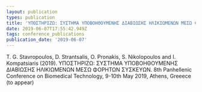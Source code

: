 ```yaml
---
layout: publication
types: publication
title: 'ΥΠΟΣΤΗΡΙΖΩ: ΣΥΣΤΗΜΑ ΥΠΟΒΟΗΘΟΥΜΕΝΗΣ ΔΙΑΒΙΩΣΗΣ ΗΛΙΚΙΩΜΕΝΩΝ ΜΕΣΩ ΦΟΡΗΤΩΝ ΣΥΣΚΕΥΩΝ'
date: 2019-06-07T17:55:42.949Z
tags: conference_publications
publication_date: '2019-06-07'
---
```

T. G. Stavropoulos, D. Strantsalis, O. Pronakis, S. Nikolopoulos and I. Kompatsiaris (2019). ΥΠΟΣΤΗΡΙΖΩ: ΣΥΣΤΗΜΑ ΥΠΟΒΟΗΘΟΥΜΕΝΗΣ ΔΙΑΒΙΩΣΗΣ ΗΛΙΚΙΩΜΕΝΩΝ ΜΕΣΩ ΦΟΡΗΤΩΝ ΣΥΣΚΕΥΩΝ. 8th Panhellenic Conference on Biomedical Technology, 9-10th May 2019, Athens, Greeece (to appear)
